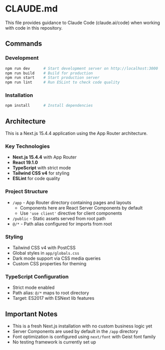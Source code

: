 # CLAUDE.md

This file provides guidance to Claude Code (claude.ai/code) when working with code in this repository.

## Commands

### Development
```bash
npm run dev      # Start development server on http://localhost:3000
npm run build    # Build for production
npm run start    # Start production server
npm run lint     # Run ESLint to check code quality
```

### Installation
```bash
npm install      # Install dependencies
```

## Architecture

This is a Next.js 15.4.4 application using the App Router architecture.

### Key Technologies
- **Next.js 15.4.4** with App Router
- **React 19.1.0**
- **TypeScript** with strict mode
- **Tailwind CSS v4** for styling
- **ESLint** for code quality

### Project Structure
- `/app` - App Router directory containing pages and layouts
  - Components here are React Server Components by default
  - Use `'use client'` directive for client components
- `/public` - Static assets served from root path
- `@/*` - Path alias configured for imports from root

### Styling
- Tailwind CSS v4 with PostCSS
- Global styles in `app/globals.css`
- Dark mode support via CSS media queries
- Custom CSS properties for theming

### TypeScript Configuration
- Strict mode enabled
- Path alias: `@/*` maps to root directory
- Target: ES2017 with ESNext lib features

## Important Notes
- This is a fresh Next.js installation with no custom business logic yet
- Server Components are used by default in the `/app` directory
- Font optimization is configured using `next/font` with Geist font family
- No testing framework is currently set up